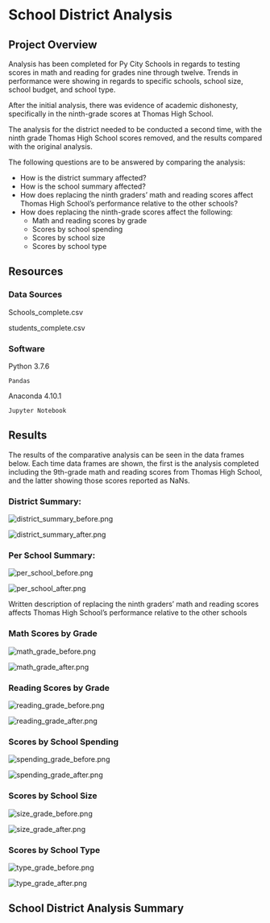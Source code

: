 # School District Analysis

## Project Overview

Analysis has been completed for Py City Schools in regards to testing scores in math and reading for grades nine through twelve. Trends in performance were showing in regards to specific schools, school size, school budget, and school type.

After the initial analysis, there was evidence of academic dishonesty, specifically in the ninth-grade scores at Thomas High School.

The analysis for the district needed to be conducted a second time, with the ninth grade Thomas High School scores removed, and the results compared with the original analysis. 

The following questions are to be answered by comparing the analysis:
* How is the district summary affected?
* How is the school summary affected?
* How does replacing the ninth graders’ math and reading scores affect Thomas High School’s performance relative to the other schools?
* How does replacing the ninth-grade scores affect the following:
  * Math and reading scores by grade
  * Scores by school spending
  * Scores by school size
  * Scores by school type

## Resources

### Data Sources 

Schools_complete.csv

students_complete.csv


### Software 

Python 3.7.6

	Pandas
  
Anaconda 4.10.1

	Jupyter Notebook


## Results

The results of the comparative analysis can be seen in the data frames below. Each time data frames are shown, the first is the analysis completed including the 9th-grade math and reading scores from Thomas High School, and the latter showing those scores reported as NaNs.

### District Summary:

![district_summary_before.png](Resources/district_summary_before.png)

![district_summary_after.png](Resources/district_summary_after.png)

### Per School Summary:

![per_school_before.png](Resources/per_school_before.png)

![per_school_after.png](Resources/per_school_after.png)

Written description of replacing the ninth graders’ math and reading scores affects Thomas High School’s performance relative to the other schools

### Math Scores by Grade

![math_grade_before.png](Resources/math_grade_before.png)

![math_grade_after.png](Resources/math_grade_after.png)

### Reading Scores by Grade 

![reading_grade_before.png](Resources/reading_grade_before.png)

![reading_grade_after.png](Resources/reading_grade_after.png)

### Scores by School Spending 

![spending_grade_before.png](Resources/spending_grade_before.png)

![spending_grade_after.png](Resources/spending_grade_after.png)

### Scores by School Size 

![size_grade_before.png](Resources/size_grade_before.png)

![size_grade_after.png](Resources/size_grade_after.png)

### Scores by School Type

![type_grade_before.png](Resources/type_grade_before.png)

![type_grade_after.png](Resources/type_grade_after.png)


## School District Analysis Summary
